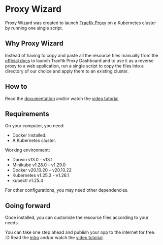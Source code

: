 # Proxy Wizard

Proxy Wizard was created to launch [Traefik Proxy](https://traefik.io/traefik/) on a Kubernetes
cluster by running one single script.

## Why Proxy Wizard

Instead of having to copy and paste all the resource
files manually from the [official docs](https://doc.traefik.io/traefik/getting-started/quick-start-with-kubernetes/)
to launch Traefik Proxy Dashboard and to use it as a reverse proxy to a web application,
run a single script to copy the files into a directory of our
choice and apply them to an existing cluster.

## How to

Read the [documentation](docs/install.md) and/or watch the [video tutorial](https://youtu.be/JaTITCVcUn0).

## Requirements

On your computer, you need:

- Docker installed.
- A Kubernetes cluster.

Working environment:

- Darwin v13.0 - v13.1
- Minikube v1.28.0 - v1.29.0
- Docker v20.10.20 - v20.10.22
- Kubernetes v1.25.3 - v1.26.1
- kubectl v1.25.4

For other configurations, you may need other dependencies.

## Going forward

Once installed, you can customize the resource files according to your needs.

You can take one step ahead and publish your app to the internet for free. :D
Read the [intro](publish.md) and/or watch the [video tutorial](https://youtu.be/toWxWTw2tEY).
